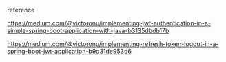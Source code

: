 reference

https://medium.com/@victoronu/implementing-jwt-authentication-in-a-simple-spring-boot-application-with-java-b3135dbdb17b

https://medium.com/@victoronu/implementing-refresh-token-logout-in-a-spring-boot-jwt-application-b9d31de953d6
